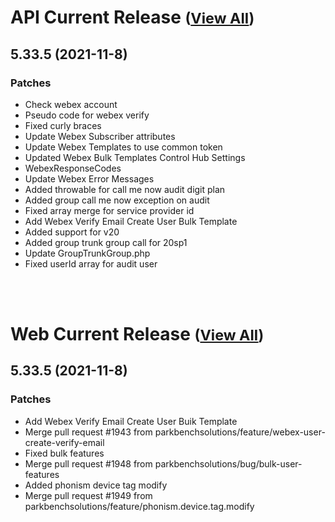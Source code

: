 
# API Current Release <small>([View All](/API.md))</small>
## 5.33.5 (2021-11-8)
### Patches 

- Check webex account
- Pseudo code for webex verify
- Fixed curly braces
- Update Webex Subscriber attributes
- Update Webex Templates to use common token
- Updated Webex Bulk Templates Control Hub Settings
- WebexResponseCodes
- Update Webex Error Messages
- Added throwable for call me now audit digit plan
- Added group call me now exception on audit
- Fixed array merge for service provider id
- Add Webex Verify Email Create User Bulk Template
- Added support for v20
- Added group trunk group call for 20sp1
- Update GroupTrunkGroup.php
- Fixed userId array for audit user


<br><br>
# Web Current Release <small>([View All](/Web.md))</small>
## 5.33.5 (2021-11-8)
### Patches 

- Add Webex Verify Email Create User Buik Template
- Merge pull request #1943 from parkbenchsolutions/feature/webex-user-create-verify-email
- Fixed bulk features
- Merge pull request #1948 from parkbenchsolutions/bug/bulk-user-features
- Added phonism device tag modify
- Merge pull request #1949 from parkbenchsolutions/feature/phonism.device.tag.modify

  